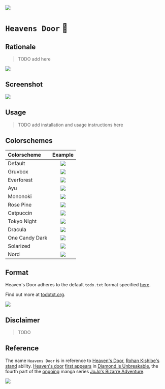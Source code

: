 [![](https://img.shields.io/badge/heavens_door_1.0.0-passing-green)](https://github.com/gongahkia/heavens-door/releases/tag/1.0.0)

# `Heavens Door` 📝

## Rationale

> TODO add here

![](./asset/screenshot/rationale.png)

## Screenshot

![](./asset/screenshot/generic.png)

## Usage

> TODO add installation and usage instructions here

## Colorschemes

| Colorscheme | Example |
| :--- | :---: |
| Default | ![](./asset/screenshot/default.png) |
| Gruvbox | ![](./asset/screenshot/gruvbox.png) |
| Everforest | ![](./asset/screenshot/everforest.png) |
| Ayu | ![](./asset/screenshot/ayu.png) |
| Mononoki | ![](./asset/screenshot/mononoki.png) |
| Rose Pine | ![](./asset/screenshot/rosePine.png) |
| Catpuccin | ![](./asset/screenshot/catpuccin.png) |
| Tokyo Night | ![](./asset/screenshot/tokyoNight.png) |
| Dracula | ![](./asset/screenshot/dracula.png) |
| One Candy Dark | ![](./asset/screenshot/oneCandyDark.png) |
| Solarized | ![](./asset/screenshot/solarized.png) |
| Nord | ![](./asset/screenshot/nord.png) |

## Format

Heaven's Door adheres to the default `todo.txt` format specified [here](https://github.com/todotxt/todo.txt).  
  
Find out more at [todotxt.org](http://todotxt.org/).

![](./asset/screenshot/reference.svg)

## Disclaimer

> TODO

## Reference

The name `Heavens Door` is in reference to [Heaven's Door](https://jojo.fandom.com/wiki/Heaven%27s_Door), [Rohan Kishibe's](https://jojo.fandom.com/wiki/Rohan_Kishibe) [stand](https://jojo.fandom.com/wiki/Stand) ability. [Heaven's door](https://jojo.fandom.com/wiki/Heaven%27s_Door) [first appears](https://www.reddit.com/r/StardustCrusaders/comments/xt5003/why_does_heavens_door_get_to_keep_its_name_while/) in [Diamond is Unbreakable](https://jojo.fandom.com/wiki/Stand), the fourth part of the [ongoing](https://www.reddit.com/r/StardustCrusaders/comments/15e13dg/is_jojos_bizarre_adventure_still_ongoing/?rdt=43328) manga series [JoJo's Bizarre Adventure](https://jojo.fandom.com/wiki/JoJo%27s_Bizarre_Adventure).

![](./asset/logo/stand.png)
